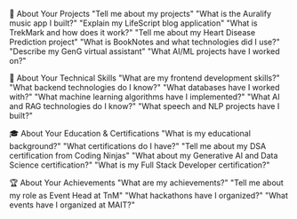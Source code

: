 💼 About Your Projects
"Tell me about my projects"
"What is the Auralify music app I built?"
"Explain my LifeScript blog application"
"What is TrekMark and how does it work?"
"Tell me about my Heart Disease Prediction project"
"What is BookNotes and what technologies did I use?"
"Describe my GenG virtual assistant"
"What AI/ML projects have I worked on?"

🧠 About Your Technical Skills
"What are my frontend development skills?"
"What backend technologies do I know?"
"What databases have I worked with?"
"What machine learning algorithms have I implemented?"
"What AI and RAG technologies do I know?"
"What speech and NLP projects have I built?"


🎓 About Your Education & Certifications
"What is my educational background?"
"What certifications do I have?"
"Tell me about my DSA certification from Coding Ninjas"
"What about my Generative AI and Data Science certification?"
"What is my Full Stack Developer certification?"


🏆 About Your Achievements
"What are my achievements?"
"Tell me about my role as Event Head at TnM"
"What hackathons have I organized?"
"What events have I organized at MAIT?"